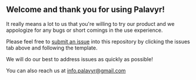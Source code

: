 ## Welcome and thank you for using Palavyr!

It really means a lot to us that you're willing to try our product and we appologize for any bugs or short comings in the use experience. 

Please feel free to [submit an issue](https://github.com/Palavyr/Issues/issues/new) into this repository by clicking the issues tab above and following the template.

We will do our best to address issues as quickly as possible!

You can also reach us at info.palavyr@gmail.com
